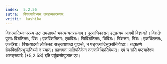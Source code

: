 ```yaml
---
index:  5.2.56
sutra:  विंशत्यादिभ्यस् तमडन्यतरस्याम्
vritti:  kashika 
---
```


विंशत्यादिभ्यः परस्य डटः तमडागमो भवत्यन्यतरसयाम्। पूरणाधिकारात् डट्प्रत्यय आगमी विज्ञायते। विंशतेः पूरणः विंशतितमः, विंशः। एकविंशतितमः, एकविंशः। त्रिविंशतितमः, त्रिविंशः। त्रिंशत्तमः, त्रिंशः। एकत्रिंशत्तमः, एकत्रिंशः। विंशत्यादयो लौकिकाः सङ्ख्याशब्दा गृह्यन्ते, न पङ्क्त्यादिसूत्रसंनिविष्टाः। तद्ग्रहणे ह्रेकविंशतिप्रभुऋतिभ्यो न स्यात्। ग्रहणवता प्रातिपदिकेन तदन्तविधिप्रतिषेधात्। एवं च सति षष्ट्यादेश्च असङ्ख्यादेः (*5,2.58) इति पर्युदासोयुज्यत एव।

